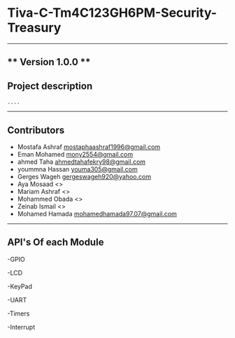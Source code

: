 # Tiva-C-Tm4C123GH6PM-Security-Treasury
---
** Version 1.0.0 ** 
---
## Project description
    ....

---

## Contributors 

  - Mostafa Ashraf <mostaphaashraf1996@gmail.com>
  - Eman Mohamed  <mony2554@gmail.com>
  - ahmed Taha <ahmedtahafekry98@gmail.com>
  - yoummna Hassan <youma305@gmail.com>
  - Gerges Wageh <gergeswageh920@yahoo.com>
  - Aya Mosaad <>
  - Mariam Ashraf <>
  - Mohammed Obada <>
  - Zeinab Ismail <>
  - Mohamed Hamada <mohamedhamada97.07@gmail.com>
  
---

## API's Of each Module
  -GPIO
      
  -LCD 
  
  -KeyPad
  
  -UART 
  
  -Timers
  
  -Interrupt 
  
